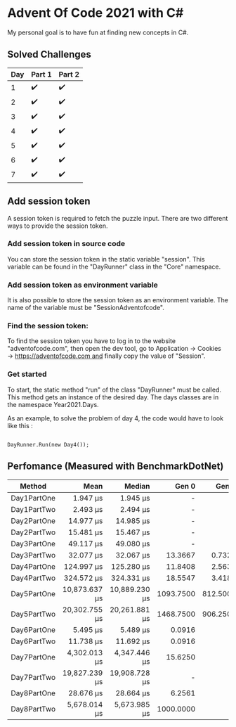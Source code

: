 
# Advent Of Code 2021 with C#

My personal goal is to have fun at finding new concepts in C#.
 

 
## Solved Challenges
| Day | Part 1 | Part 2 |
|-----|--------|--------|
|1    | ✔️     |    ✔️ |
|2    | ✔️     |    ✔️ |
|3    | ✔️     |    ✔️ |
|4    | ✔️     |    ✔️ |
|5    | ✔️     |    ✔️ |
|6    | ✔️     |    ✔️ |
|7    | ✔️     |    ✔️ |


## Add session token

 A session token is required to fetch the puzzle input. There are two different ways to provide the session token.

### Add session token in source code


You can store the session token in the static variable "session". This variable can be found in the "DayRunner" class in the "Core" namespace.




### Add session token as environment variable

It is also possible to store the session token as an environment variable. The name of the variable must be "SessionAdventofcode".



### Find the session token:

To find the session token you have to log in to the website "adventofcode.com", then open the dev tool, go to Application → Cookies → https://adventofcode.com and finally copy the value of "Session".




### Get started

To start, the static method "run" of the class "DayRunner" must be called. This method gets an instance of the desired day. The days classes are in the namespace Year2021.Days.

As an example, to solve the problem of day 4, the code would have to look like this :
<pre><code class='language-cs'>
DayRunner.Run(new Day4());
</code></pre>


## Perfomance (Measured with BenchmarkDotNet)

|      Method |          Mean |        Median |     Gen 0 |    Gen 1 |    Gen 2 |    Allocated |
|------------ |--------------:|--------------:|----------:|---------:|---------:|-------------:|
| Day1PartOne |      1.947 μs |      1.945 μs |         - |        - |        - |            - |
| Day1PartTwo |      2.493 μs |      2.494 μs |         - |        - |        - |            - |
| Day2PartOne |     14.977 μs |     14.985 μs |         - |        - |        - |            - |
| Day2PartTwo |     15.481 μs |     15.467 μs |         - |        - |        - |            - |
| Day3PartOne |     49.117 μs |     49.080 μs |         - |        - |        - |         72 B |
| Day3PartTwo |     32.077 μs |     32.067 μs |   13.3667 |   0.7324 |        - |       111 Kb |
| Day4PartOne |    124.997 μs |    125.280 μs |   11.8408 |   2.5635 |        - |        99 kB |
| Day4PartTwo |    324.572 μs |    324.331 μs |   18.5547 |   3.4180 |        - |       158 Kb |
| Day5PartOne | 10,873.637 μs | 10,889.230 μs | 1093.7500 | 812.5000 | 765.6250 |        11 Mb |
| Day5PartTwo | 20,302.755 μs | 20,261.881 μs | 1468.7500 | 906.2500 | 843.7500 |        23 Mb |
| Day6PartOne |      5.495 μs |      5.489 μs |    0.0916 |        - |        - |        784 B |
| Day6PartTwo |     11.738 μs |     11.692 μs |    0.0916 |        - |        - |        784 B |
| Day7PartOne |  4,302.013 μs |  4,347.446 μs |   15.6250 |        - |        - |       158 Kb |
| Day7PartTwo | 19,827.239 μs | 19,908.728 μs |         - |        - |        - |       158 Kb |
| Day8PartOne |     28.676 μs |     28.664 μs |    6.2561 |        - |        - |        52 Kb |
| Day8PartTwo |  5,678.014 μs |  5,673.985 μs | 1000.0000 |        - |        - |         8 Mb |

